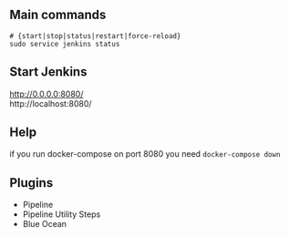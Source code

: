## Main commands
```
# {start|stop|status|restart|force-reload}  
sudo service jenkins status
```  

## Start Jenkins
http://0.0.0.0:8080/  
http://localhost:8080/  

## Help
if you run docker-compose on port 8080 you need `docker-compose down`

## Plugins
-	Pipeline
- Pipeline Utility Steps
- Blue Ocean
